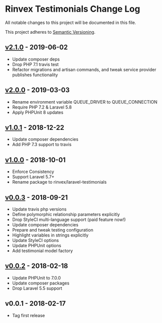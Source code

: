 # Rinvex Testimonials Change Log

All notable changes to this project will be documented in this file.

This project adheres to [Semantic Versioning](CONTRIBUTING.md).


## [v2.1.0] - 2019-06-02
- Update composer deps
- Drop PHP 7.1 travis test
- Refactor migrations and artisan commands, and tweak service provider publishes functionality

## [v2.0.0] - 2019-03-03
- Rename environment variable QUEUE_DRIVER to QUEUE_CONNECTION
- Require PHP 7.2 & Laravel 5.8
- Apply PHPUnit 8 updates

## [v1.0.1] - 2018-12-22
- Update composer dependencies
- Add PHP 7.3 support to travis

## [v1.0.0] - 2018-10-01
- Enforce Consistency
- Support Laravel 5.7+
- Rename package to rinvex/laravel-testimonials

## [v0.0.3] - 2018-09-21
- Update travis php versions
- Define polymorphic relationship parameters explicitly
- Drop StyleCI multi-language support (paid feature now!)
- Update composer dependencies
- Prepare and tweak testing configuration
- Highlight variables in strings explicitly
- Update StyleCI options
- Update PHPUnit options
- Add testimonial model factory

## [v0.0.2] - 2018-02-18
- Update PHPUnit to 7.0.0
- Update composer packages
- Drop Laravel 5.5 support

## v0.0.1 - 2018-02-17
- Tag first release

[v2.1.0]: https://github.com/rinvex/laravel-testimonials/compare/v2.0.0...v2.1.0
[v2.0.0]: https://github.com/rinvex/laravel-testimonials/compare/v1.0.1...v2.0.0
[v1.0.1]: https://github.com/rinvex/laravel-testimonials/compare/v1.0.0...v1.0.1
[v1.0.0]: https://github.com/rinvex/laravel-testimonials/compare/v0.0.3...v1.0.0
[v0.0.3]: https://github.com/rinvex/laravel-testimonials/compare/v0.0.2...v0.0.3
[v0.0.2]: https://github.com/rinvex/laravel-testimonials/compare/v0.0.1...v0.0.2

